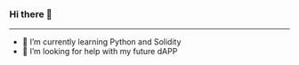 ### Hi there 👋
---


- 🌱 I’m currently learning Python and Solidity
- 🤔 I’m looking for help with my future dAPP
